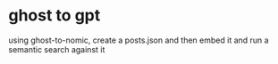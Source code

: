 # ghost to gpt

using ghost-to-nomic, create a posts.json and then embed it and run a semantic search against it